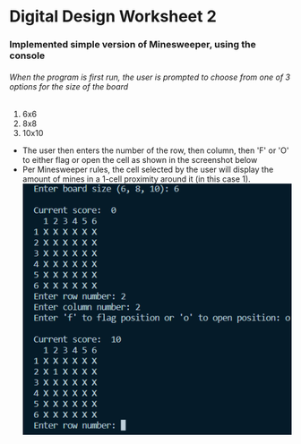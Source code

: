 # Digital Design Worksheet 2


### Implemented simple version of Minesweeper, using the console



###### When the program is first run, the user is prompted to choose from one of 3 options for the size of the board
1. 6x6
2. 8x8
3. 10x10
* The user then enters the number of the row, then column, then 'F' or 'O' to either flag or open the cell as shown in the screenshot below
* Per Minesweeper rules, the cell selected by the user will display the amount of mines in a 1-cell proximity around it (in this case 1).
![first_prompt](./user_prompt.png)





